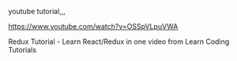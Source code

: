 

youtube tutorial,,,

 https://www.youtube.com/watch?v=OSSpVLpuVWA

Redux Tutorial - Learn React/Redux in one video from Learn Coding Tutorials

